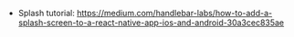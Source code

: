 - Splash tutorial: https://medium.com/handlebar-labs/how-to-add-a-splash-screen-to-a-react-native-app-ios-and-android-30a3cec835ae
 